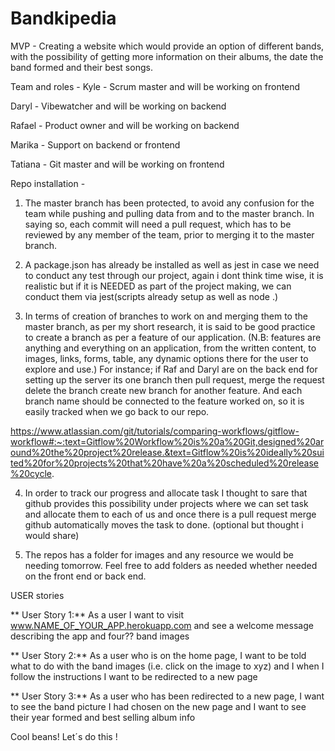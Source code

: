 # Bandkipedia

MVP - Creating a website which would provide an option of different bands, with the possibility of getting more information on their albums, the date the band formed and their best songs.

Team and roles -
Kyle - Scrum master and will be working on frontend

Daryl - Vibewatcher and will be working on backend

Rafael - Product owner and will be working on backend

Marika - Support on backend or frontend

Tatiana - Git master and will be working on frontend

Repo installation -
1. The master branch has been protected, to avoid any confusion for the team while pushing and pulling data from and to the master branch. In saying so, each commit will need a pull request, which has to be reviewed by any member of the team, prior to merging it to the master branch.

2. A package.json has already be installed as well as jest in case we need to conduct any test through our project, again i dont think time wise, it is realistic but if it is NEEDED as part of the project making, we can conduct them via jest(scripts already setup as well as node .)

3. In terms of creation of branches to work on and merging them to the master branch, as per my short research, it is said to be good practice to create a branch as per a feature of our application. (N.B: features are anything and everything on an application, from the written content, to images, links, forms, table, any dynamic options there for the user to explore and use.) For instance; if Raf and Daryl are on the back end for setting up the server its one branch then pull request, merge the request delete the branch create new branch for another feature. And each branch name should be connected to the feature worked on, so it is easily tracked when we go back to our repo.

https://www.atlassian.com/git/tutorials/comparing-workflows/gitflow-workflow#:~:text=Gitflow%20Workflow%20is%20a%20Git,designed%20around%20the%20project%20release.&text=Gitflow%20is%20ideally%20suited%20for%20projects%20that%20have%20a%20scheduled%20release%20cycle.

4. In order to track our progress and allocate task I thought to sare that github provides this possibility under projects where we can set task and allocate them to each of us and once there is a pull request merge github automatically moves the task to done. (optional but thought i would share)

5. The repos has a folder for images and any resource we would be needing tomorrow. Feel free to add folders as needed whether needed on the front end or back end.

USER stories

** User Story 1:** As a user I want to visit www.NAME_OF_YOUR_APP.herokuapp.com and see a welcome message describing the app and four?? band images

** User Story 2:** As a user who is on the home page, I want to be told what to do with the band images (i.e. click on the image to xyz) and I when I follow the instructions I want to be redirected to a new page

** User Story 3:** As a user who has been redirected to a new page, I want to see the band picture I had chosen on the new page and I want to see their year formed and best selling album info

Cool beans! Let´s do this ! 
